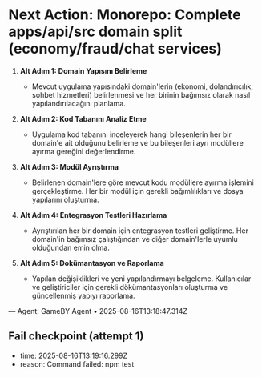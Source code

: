 # Next Action: Monorepo: Complete apps/api/src domain split (economy/fraud/chat services)

1. **Alt Adım 1: Domain Yapısını Belirleme**
   - Mevcut uygulama yapısındaki domain'lerin (ekonomi, dolandırıcılık, sohbet hizmetleri) belirlenmesi ve her birinin bağımsız olarak nasıl yapılandırılacağını planlama.

2. **Alt Adım 2: Kod Tabanını Analiz Etme**
   - Uygulama kod tabanını inceleyerek hangi bileşenlerin her bir domain'e ait olduğunu belirleme ve bu bileşenleri ayrı modüllere ayırma gereğini değerlendirme.

3. **Alt Adım 3: Modül Ayrıştırma**
   - Belirlenen domain'lere göre mevcut kodu modüllere ayırma işlemini gerçekleştirme. Her bir modül için gerekli bağımlılıkları ve dosya yapılarını oluşturma.

4. **Alt Adım 4: Entegrasyon Testleri Hazırlama**
   - Ayrıştırılan her bir domain için entegrasyon testleri geliştirme. Her domain'in bağımsız çalıştığından ve diğer domain'lerle uyumlu olduğundan emin olma.

5. **Alt Adım 5: Dokümantasyon ve Raporlama**
   - Yapılan değişiklikleri ve yeni yapılandırmayı belgeleme. Kullanıcılar ve geliştiriciler için gerekli dökümantasyonları oluşturma ve güncellenmiş yapıyı raporlama.

— Agent: GameBY Agent • 2025-08-16T13:18:47.314Z


## Fail checkpoint (attempt 1)
- time: 2025-08-16T13:19:16.299Z
- reason: Command failed: npm test
